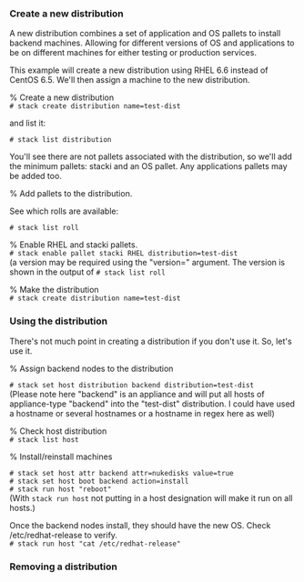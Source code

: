 ### Create a new distribution

A new distribution combines a set of application and OS pallets to install backend machines. Allowing for different versions of OS and applications to be on different machines for either testing or production services. 

This example will create a new distribution using RHEL 6.6 instead of CentOS 6.5. We'll then assign a machine to the new distribution.

% Create a new distribution  
`# stack create distribution name=test-dist`

and list it:

`# stack list distribution`  

You'll see there are not pallets associated with the distribution, so we'll add the minimum pallets: stacki and an OS pallet. Any applications pallets may be added too.

% Add pallets to the distribution.

See which rolls are available:

`# stack list roll`

% Enable RHEL and stacki pallets.       
`# stack enable pallet stacki RHEL distribution=test-dist`      
(a version may be required using the "version=" argument. The version is shown in the output of `# stack list roll`

% Make the distribution  
`# stack create distribution name=test-dist`

### Using the distribution

There's not much point in creating a distribution if you don't use it. So, let's use it.

% Assign backend nodes to the distribution

`# stack set host distribution backend distribution=test-dist`  
(Please note here "backend" is an appliance and will put all hosts of appliance-type "backend" into the "test-dist" distribution. I could have used a hostname or several hostnames or a hostname in regex here as well)

% Check host distribution  
`# stack list host`  

% Install/reinstall machines

`# stack set host attr backend attr=nukedisks value=true`  
`# stack set host boot backend action=install`  
`# stack run host "reboot"`  
(With `stack run host` not putting in a host designation will make it run on all hosts.)

Once the backend nodes install, they should have the new OS. Check /etc/redhat-release to verify.  
`# stack run host "cat /etc/redhat-release"`

### Removing a distribution






